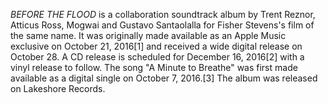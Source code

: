_BEFORE THE FLOOD_ is a collaboration soundtrack album by Trent Reznor, Atticus Ross, Mogwai and Gustavo Santaolalla for Fisher Stevens's film of the same name. It was originally made available as an Apple Music exclusive on October 21, 2016[1] and received a wide digital release on October 28. A CD release is scheduled for December 16, 2016[2] with a vinyl release to follow. The song "A Minute to Breathe" was first made available as a digital single on October 7, 2016.[3] The album was released on Lakeshore Records.
